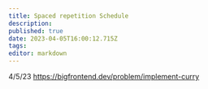 ```yaml
---
title: Spaced repetition Schedule
description: 
published: true
date: 2023-04-05T16:00:12.715Z
tags: 
editor: markdown
---
```


4/5/23
https://bigfrontend.dev/problem/implement-curry